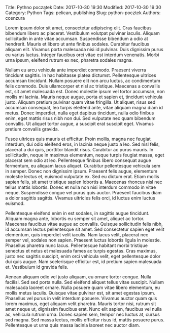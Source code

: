 Title: Pythno początek
Date: 2017-10-30 19:30
Modified: 2017-10-30 19:30
Category: Python
Tags: pelican, publishing
Slug: python-pocztek
Authors: ccenzura




Lorem ipsum dolor sit amet, consectetur adipiscing elit. Cras faucibus bibendum libero ac placerat. Vestibulum volutpat pulvinar iaculis. Aliquam sollicitudin in ante vitae accumsan. Suspendisse bibendum a odio at hendrerit. Mauris et libero ut ante finibus sodales. Curabitur faucibus aliquam elit. Vivamus porta malesuada nisi id pulvinar. Duis dignissim purus eu varius luctus. Integer faucibus orci vitae est interdum venenatis. Morbi urna ipsum, eleifend rutrum ex nec, pharetra sodales magna.

Nullam eu arcu vehicula ante imperdiet commodo. Praesent viverra tincidunt sagittis. In hac habitasse platea dictumst. Pellentesque ultrices accumsan tincidunt. Nullam posuere elit non arcu luctus, ac condimentum felis commodo. Duis ullamcorper et nisl ac tristique. Maecenas a convallis est, sit amet malesuada est. Donec molestie ipsum vel tortor accumsan, non mollis mi lacinia. Mauris neque augue, porta et sapien et, tincidunt vehicula justo. Aliquam pretium pulvinar quam vitae fringilla. Ut aliquet, risus sed accumsan consequat, leo turpis eleifend ante, vitae aliquam magna diam id metus. Donec imperdiet, nulla eget dapibus tincidunt, nulla odio finibus enim, eget mattis risus nibh non dui. Sed vulputate nec quam bibendum convallis. Ut aliquet tortor augue, a suscipit erat suscipit eget. Vivamus pretium convallis gravida.

Fusce ultrices quis mauris et efficitur. Proin mollis, magna nec feugiat interdum, dui odio eleifend eros, in lacinia neque justo a leo. Sed nisl felis, placerat a dui quis, porttitor blandit risus. Curabitur ac purus mauris. In sollicitudin, neque in maximus elementum, neque turpis feugiat massa, eget placerat sem odio at leo. Pellentesque finibus libero consequat augue fermentum, eu aliquam lacus aliquet. Curabitur pellentesque vehicula sem in semper. Donec non dignissim ipsum. Praesent felis augue, elementum molestie lectus et, euismod vulputate ex. Sed eu dictum erat. Etiam mollis sapien felis, sit amet tristique sapien lobortis a. Maecenas rhoncus nisl nec tellus mattis lobortis. Donec et nulla non nisi interdum commodo in vitae neque. Suspendisse congue vel purus quis auctor. Praesent faucibus diam a dolor sagittis sagittis. Vivamus ultricies felis orci, id luctus enim luctus euismod.

Pellentesque eleifend enim in est sodales, in sagittis augue tincidunt. Aliquam magna ante, lobortis eu semper sit amet, aliquet ac tortor. Maecenas faucibus vitae augue ac convallis. Quisque sollicitudin felis nibh, id accumsan lectus pellentesque sit amet. Sed consectetur sapien eget velit elementum, quis imperdiet velit iaculis. Nam lacus velit, placerat nec semper vel, sodales non sapien. Praesent luctus lobortis ligula in molestie. Phasellus pharetra nunc lacus. Pellentesque habitant morbi tristique senectus et netus et malesuada fames ac turpis egestas. Cras maximus, justo nec sagittis suscipit, enim orci vehicula velit, eget pellentesque dolor dui quis augue. Nam scelerisque efficitur est, id pretium sapien malesuada et. Vestibulum id gravida felis.

Aenean aliquam odio vel justo aliquam, eu ornare tortor congue. Nulla facilisi. Sed sed porta nulla. Sed eleifend aliquet tellus vitae suscipit. Nullam malesuada laoreet ornare. Nulla posuere quam vitae libero elementum, eu mollis metus iaculis. Quisque vitae pulvinar est, sit amet egestas ipsum. Phasellus vel purus in velit interdum posuere. Vivamus auctor quam quis lorem maximus, eget aliquam velit pharetra. Mauris tortor nisi, rutrum sit amet neque ut, dignissim faucibus erat. Nunc elit sapien, faucibus vel nulla ac, vehicula rutrum urna. Donec sapien sem, tempor nec luctus at, cursus sed magna. Sed massa lectus, mollis efficitur risus id, mattis posuere purus. Pellentesque ut urna quis massa lacinia laoreet nec auctor diam. 

